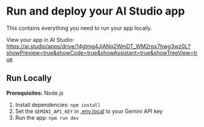 # Run and deploy your AI Studio app

This contains everything you need to run your app locally.

View your app in AI Studio: https://ai.studio/apps/drive/14gImg4JjANq2WmDT_WM2rpx7hwg3wz0L?showPreview=true&showCode=true&showAssistant=true&showTreeView=true

## Run Locally

**Prerequisites:**  Node.js


1. Install dependencies:
   `npm install`
2. Set the `GEMINI_API_KEY` in [.env.local](.env.local) to your Gemini API key
3. Run the app:
   `npm run dev`
